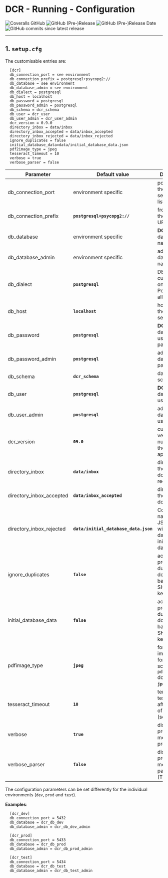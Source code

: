 # DCR - Running - Configuration

![Coveralls GitHub](https://img.shields.io/coveralls/github/KonnexionsGmbH/dcr.svg)
![GitHub (Pre-)Release](https://img.shields.io/github/v/release/KonnexionsGmbH/dcr?include_prereleases)
![GitHub (Pre-)Release Date](https://img.shields.io/github/release-date-pre/KonnexionsGmbh/dcr)
![GitHub commits since latest release](https://img.shields.io/github/commits-since/KonnexionsGmbH/dcr/0.9.0)

----

## 1. **`setup.cfg`**

The customisable entries are:

      [dcr]
      db_connection_port = see environment
      db_connection_prefix = postgresql+psycopg2://
      db_database = see environment
      db_database_admin = see environment
      db_dialect = postgresql
      db_host = localhost
      db_password = postgresql
      db_password_admin = postgresql
      db_schema = dcr_schema
      db_user = dcr_user
      db_user_admin = dcr_user_admin
      dcr_version = 0.9.0
      directory_inbox = data/inbox
      directory_inbox_accepted = data/inbox_accepted
      directory_inbox_rejected = data/inbox_rejected
      ignore_duplicates = false
      initial_database_data=data/initial_database_data.json
      pdf2image_type = jpeg
      tesseract_timeout = 10
      verbose = true
      verbose_parser = false

| Parameter                | Default value                         | Description                                                                            |
|--------------------------|---------------------------------------|----------------------------------------------------------------------------------------|
| db_connection_port       | environment specific                  | port number the DBMS server is listening on                                            |
| db_connection_prefix     | **`postgresql+psycopg2://`**          | front part of the database URL                                                         |
| db_database              | environment specific                  | **DCR** database name                                                                  |
| db_database_admin        | environment specific                  | administrative database name                                                           |
| db_dialect               | **`postgresql`**                      | DBMS used, currently: only PostgreSQL allowed                                          |
| db_host                  | **`localhost`**                       | host name of the DBMS server                                                           |
| db_password              | **`postgresql`**                      | **DCR** database user password                                                         |
| db_password_admin        | **`postgresql`**                      | administrative database password                                                       |
| db_schema                | **`dcr_schema`**                      | database schema name                                                                   |
| db_user                  | **`postgresql`**                      | **DCR** database user name                                                             |
| db_user_admin            | **`postgresql`**                      | administrative database user name                                                      |
| dcr_version              | **`09.0`**                            | current version number of the **DCR** application                                      |
| directory_inbox          | **`data/inbox`**                      | directory for the new documents received                                               |
| directory_inbox_accepted | **`data/inbox_accepted`**             | directory for the accepted documents                                                   |
| directory_inbox_rejected | **`data/initial_database_data.json`** | Complete file name for the JSON file with the database initialisation data             |
| ignore_duplicates        | **`false`**                           | accept presumably duplicated documents <br/>based on a SHA256 hash key                 |
| initial_database_data    | **`false`**                           | accept presumably duplicated documents <br/>based on a SHA256 hash key                 |
| pdfimage_type            | **`jpeg`**                            | format of the image files for the scanned <br/>`pdf` document: **`jpeg`** or **`pdf`** |
| tesseract_timeout        | **`10`**                              | terminate the tesseract job after a period of time (seconds)                           |
| verbose                  | **`true`**                            | display progress messages for processing                                               |
| verbose_parser           | **`false`**                           | display progress messages for parsing xml (TETML)                                      |

The configuration parameters can be set differently for the individual environments (`dev`, `prod` and `test`).

**Examples**:
      
      [dcr_dev]
      db_connection_port = 5432
      db_database = dcr_db_dev
      db_database_admin = dcr_db_dev_admin
      
      [dcr_prod]
      db_connection_port = 5433
      db_database = dcr_db_prod
      db_database_admin = dcr_db_prod_admin
      
      [dcr_test]
      db_connection_port = 5434
      db_database = dcr_db_test
      db_database_admin = dcr_db_test_admin
